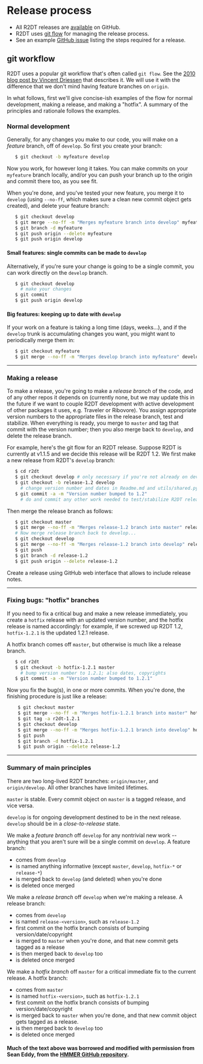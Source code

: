 # Release process

- All R2DT releases are [available](https://github.com/r2dt-bio/R2DT/releases) on GitHub.
- R2DT uses [git flow](https://github.com/r2dt-bio/R2DT/wiki) for managing the release process.
- See an example [GitHub issue](https://github.com/r2dt-bio/R2DT/issues/86) listing the steps required for a release.

## git workflow

R2DT uses a popular git workflow that's often called
`git flow`. See the [2010 blog post by Vincent
Driessen](http://nvie.com/posts/a-successful-git-branching-model/)
that describes it. We will use it with the difference that we
don't mind having feature branches on `origin`.

In what follows, first we'll give concise-ish examples of the flow for normal
development, making a release, and making a "hotfix". A summary of the
principles and rationale follows the examples.

### Normal development

Generally, for any changes you make to our code, you will make on a
*feature* branch, off of `develop`. So first you create your branch:

```bash
   $ git checkout -b myfeature develop
```

Now you work, for however long it takes. You can make commits on your
`myfeature` branch locally, and/or you can push your branch up to the
origin and commit there too, as you see fit.

When you're done, and you've tested your new feature, you merge it to
`develop` (using `--no-ff`, which makes sure a clean new commit object
gets created), and delete your feature branch:

```bash
   $ git checkout develop
   $ git merge --no-ff -m "Merges myfeature branch into develop" myfeature
   $ git branch -d myfeature
   $ git push origin --delete myfeature
   $ git push origin develop
```

#### Small features: single commits can be made to `develop`

Alternatively, if you're sure your change is going to be a single
commit, you can work directly on the `develop` branch.

```bash
   $ git checkout develop
     # make your changes
   $ git commit
   $ git push origin develop
```

#### Big features: keeping up to date with `develop`

If your work on a feature is taking a long time (days, weeks...), and
if the `develop` trunk is accumulating changes you want, you might
want to periodically merge them in:

```bash
   $ git checkout myfeature
   $ git merge --no-ff -m "Merges develop branch into myfeature" develop
```

________________________________________________________________
### **Making a release**

To make a release, you're going to make a *release branch* of the
code, and of any other repos it depends on (currently none, but we
may update this in the future if we want to couple R2DT development
with active development of other packages it uses, e.g. Traveler or Ribovore).
You assign appropriate version numbers to the appropriate files in the
release branch, test and stabilize. When everything is ready, you merge to `master` and tag
that commit with the version number; then you also merge back to
`develop`, and delete the release branch.

For example, here's the git flow for an R2DT release.
Suppose R2DT is currently at v1.1.5 and we decide this release will
be R2DT 1.2. We first make a new release from R2DT's `develop` branch:

```bash
   $ cd r2dt
   $ git checkout develop # only necessary if you're not already on develop
   $ git checkout -b release-1.2 develop
     # change version number and dates in Readme.md and utils/shared.py
   $ git commit -a -m "Version number bumped to 1.2"
     # do and commit any other work needed to test/stabilize R2DT release.
```

Then merge the release branch as follows:

```bash
   $ git checkout master
   $ git merge --no-ff -m "Merges release-1.2 branch into master" release-1.2
   # Now merge release branch back to develop...
   $ git checkout develop
   $ git merge --no-ff -m "Merges release-1.2 branch into develop" release-1.2
   $ git push
   $ git branch -d release-1.2
   $ git push origin --delete release-1.2
```

Create a release using GitHub web interface that allows to include release notes.

________________________________________________________________
### **Fixing bugs: "hotfix" branches**

If you need to fix a critical bug and make a new release immediately,
you create a `hotfix` release with an updated version number, and the
hotfix release is named accordingly: for example, if we screwed up
R2DT 1.2, `hotfix-1.2.1` is the updated 1.2.1 release.

A hotfix branch comes off `master`, but otherwise is much like a
release branch.

```bash
   $ cd r2dt
   $ git checkout -b hotfix-1.2.1 master
     # bump version number to 1.2.1; also dates, copyrights
   $ git commit -a -m "Version number bumped to 1.2.1"
```

Now you fix the bug(s), in one or more commits. When you're done, the
finishing procedure is just like a release:

```bash
    $ git checkout master
    $ git merge --no-ff -m "Merges hotfix-1.2.1 branch into master" hotfix-1.2.1
    $ git tag -a r2dt-1.2.1
    $ git checkout develop
    $ git merge --no-ff -m "Merges hotfix-1.2.1 branch into develop" hotfix-1.2.1
    $ git push
    $ git branch -d hotfix-1.2.1
    $ git push origin --delete release-1.2
```


________________________________________________________________
### **Summary of main principles**

There are two long-lived R2DT branches: `origin/master`, and `origin/develop`. All other branches
have limited lifetimes.

`master` is stable.  Every commit object on `master` is a tagged
release, and vice versa.

`develop` is for ongoing development destined to be in the next
release. `develop` should be in a _close-to-release_ state.

We make a *feature branch* off `develop` for any nontrivial new work --
anything that you aren't sure will be a single commit on `develop`. A
feature branch:
 * comes from `develop`
 * is named anything informative (except `master`, `develop`, `hotfix-*` or `release-*`)
 * is merged back to `develop` (and deleted) when you're done
 * is deleted once merged

We make a *release branch* off `develop` when we're making a release.
A release branch:
 * comes from `develop`
 * is named `release-<version>`, such as `release-1.2`
 * first commit on the hotfix branch consists of bumping version/date/copyright
 * is merged to `master` when you're done, and that new commit gets
   tagged as a release
 * is then merged back to `develop` too
 * is deleted once merged

We make a *hotfix branch* off `master` for a critical immediate fix to
the current release. A hotfix branch:
 * comes from `master`
 * is named `hotfix-<version>`, such as `hotfix-1.2.1`
 * first commit on the hotfix branch consists of bumping version/date/copyright
 * is merged back to `master` when you're done, and that new commit
   object gets tagged as a release.
 * is then merged back to `develop` too
 * is deleted once merged

#### Much of the text above was borrowed and modified with permission from Sean Eddy, from the [HMMER GitHub repository](https://github.com/EddyRivasLab/hmmer/wiki/Git-workflow).
